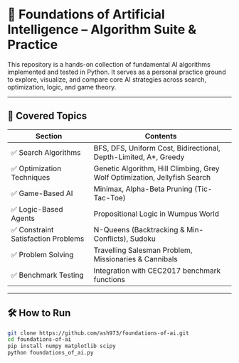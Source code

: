 # 🧠 Foundations of Artificial Intelligence – Algorithm Suite & Practice

This repository is a hands-on collection of fundamental AI algorithms implemented and tested in Python. It serves as a personal practice ground to explore, visualize, and compare core AI strategies across search, optimization, logic, and game theory.

---

## 📁 Covered Topics

| Section | Contents |
|---------|----------|
| ✅ Search Algorithms | BFS, DFS, Uniform Cost, Bidirectional, Depth-Limited, A*, Greedy |
| ✅ Optimization Techniques | Genetic Algorithm, Hill Climbing, Grey Wolf Optimization, Jellyfish Search |
| ✅ Game-Based AI | Minimax, Alpha-Beta Pruning (Tic-Tac-Toe) |
| ✅ Logic-Based Agents | Propositional Logic in Wumpus World |
| ✅ Constraint Satisfaction Problems | N-Queens (Backtracking & Min-Conflicts), Sudoku |
| ✅ Problem Solving | Travelling Salesman Problem, Missionaries & Cannibals |
| ✅ Benchmark Testing | Integration with CEC2017 benchmark functions |

---

## 🛠️ How to Run

```bash
git clone https://github.com/ash973/foundations-of-ai.git
cd foundations-of-ai
pip install numpy matplotlib scipy
python foundations_of_ai.py
